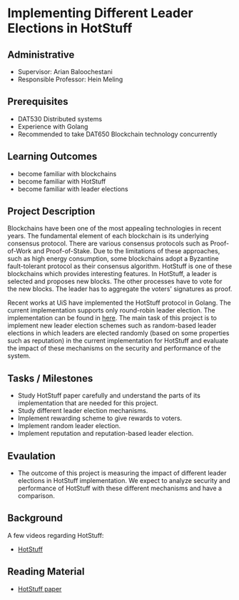 # Implementing Different Leader Elections in HotStuff

## Administrative 

- Supervisor: Arian Baloochestani
- Responsible Professor: Hein Meling

## Prerequisites

 - DAT530 Distributed systems
 - Experience with Golang
 - Recommended to take DAT650 Blockchain technology concurrently 

## Learning Outcomes

- become familiar with blockchains
- become familiar with HotStuff
- become familiar with leader elections

## Project Description

Blockchains have been one of the most appealing technologies in recent years. The fundamental element of each blockchain is its underlying consensus protocol. There are various consensus protocols such as Proof-of-Work and Proof-of-Stake. Due to the limitations of these approaches, such as high energy consumption, some blockchains adopt a Byzantine fault-tolerant protocol as their consensus algorithm. HotStuff is one of these blockchains which provides interesting features. In HotStuff, a leader is selected and proposes new blocks. The other processes have to vote for the new blocks. The leader has to aggregate the voters' signatures as proof.

Recent works at UiS have implemented the HotStuff protocol in Golang. The current implementation supports only round-robin leader election. The implementation can be found in [here](https://github.com/relab/hotstuff/). The main task of this project is to implement new leader election schemes such as random-based leader elections in which leaders are elected randomly (based on some properties such as reputation) in the current implementation for HotStuff and evaluate the impact of these mechanisms on the security and performance of the system. 

## Tasks / Milestones

 - Study HotStuff paper carefully and understand the parts of its implementation that are needed for this project.
 - Study different leader election mechanisms.
 - Implement rewarding scheme to give rewards to voters.
 - Implement random leader election.
 - Implement reputation and reputation-based leader election.

## Evaulation

- The outcome of this project is measuring the impact of different leader elections in HotStuff implementation. We expect to analyze security and performance of HotStuff with these different mechanisms and have a comparison. 

 ## Background

 A few videos regarding HotStuff:

 - [HotStuff](https://www.youtube.com/watch?v=GAGW-c4hADA)

 ## Reading Material

 - [HotStuff paper](https://dl.acm.org/doi/pdf/10.1145/3293611.3331591)
